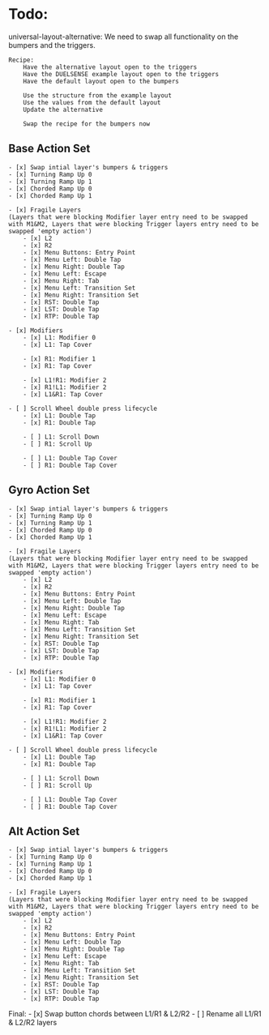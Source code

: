 # Todo:
universal-layout-alternative:
    We need to swap all functionality on the bumpers and the triggers.

    Recipe:
        Have the alternative layout open to the triggers
        Have the DUELSENSE example layout open to the triggers
        Have the default layout open to the bumpers

        Use the structure from the example layout
        Use the values from the default layout
        Update the alternative
        
        Swap the recipe for the bumpers now
    
## Base Action Set
    - [x] Swap intial layer's bumpers & triggers
    - [x] Turning Ramp Up 0
    - [x] Turning Ramp Up 1
    - [x] Chorded Ramp Up 0
    - [x] Chorded Ramp Up 1

    - [x] Fragile Layers 
    (Layers that were blocking Modifier layer entry need to be swapped with M1&M2, Layers that were blocking Trigger layers entry need to be swapped 'empty action')
        - [x] L2
        - [x] R2
        - [x] Menu Buttons: Entry Point
        - [x] Menu Left: Double Tap
        - [x] Menu Right: Double Tap
        - [x] Menu Left: Escape
        - [x] Menu Right: Tab
        - [x] Menu Left: Transition Set
        - [x] Menu Right: Transition Set
        - [x] RST: Double Tap
        - [x] LST: Double Tap
        - [x] RTP: Double Tap

    - [x] Modifiers
        - [x] L1: Modifier 0
        - [x] L1: Tap Cover
        
        - [x] R1: Modifier 1
        - [x] R1: Tap Cover

        - [x] L1!R1: Modifier 2
        - [x] R1!L1: Modifier 2
        - [x] L1&R1: Tap Cover

    - [ ] Scroll Wheel double press lifecycle
        - [x] L1: Double Tap
        - [x] R1: Double Tap

        - [ ] L1: Scroll Down
        - [ ] R1: Scroll Up
        
        - [ ] L1: Double Tap Cover
        - [ ] R1: Double Tap Cover

    

## Gyro Action Set
    - [x] Swap intial layer's bumpers & triggers
    - [x] Turning Ramp Up 0
    - [x] Turning Ramp Up 1
    - [x] Chorded Ramp Up 0
    - [x] Chorded Ramp Up 1

    - [x] Fragile Layers 
    (Layers that were blocking Modifier layer entry need to be swapped with M1&M2, Layers that were blocking Trigger layers entry need to be swapped 'empty action')
        - [x] L2
        - [x] R2
        - [x] Menu Buttons: Entry Point
        - [x] Menu Left: Double Tap
        - [x] Menu Right: Double Tap
        - [x] Menu Left: Escape
        - [x] Menu Right: Tab
        - [x] Menu Left: Transition Set
        - [x] Menu Right: Transition Set
        - [x] RST: Double Tap
        - [x] LST: Double Tap
        - [x] RTP: Double Tap

    - [x] Modifiers
        - [x] L1: Modifier 0
        - [x] L1: Tap Cover
        
        - [x] R1: Modifier 1
        - [x] R1: Tap Cover

        - [x] L1!R1: Modifier 2
        - [x] R1!L1: Modifier 2
        - [x] L1&R1: Tap Cover

    - [ ] Scroll Wheel double press lifecycle
        - [x] L1: Double Tap
        - [x] R1: Double Tap

        - [ ] L1: Scroll Down
        - [ ] R1: Scroll Up

        - [ ] L1: Double Tap Cover
        - [ ] R1: Double Tap Cover


## Alt Action Set
    - [x] Swap intial layer's bumpers & triggers
    - [x] Turning Ramp Up 0
    - [x] Turning Ramp Up 1
    - [x] Chorded Ramp Up 0
    - [x] Chorded Ramp Up 1

    - [x] Fragile Layers 
    (Layers that were blocking Modifier layer entry need to be swapped with M1&M2, Layers that were blocking Trigger layers entry need to be swapped 'empty action')
        - [x] L2
        - [x] R2
        - [x] Menu Buttons: Entry Point
        - [x] Menu Left: Double Tap
        - [x] Menu Right: Double Tap
        - [x] Menu Left: Escape
        - [x] Menu Right: Tab
        - [x] Menu Left: Transition Set
        - [x] Menu Right: Transition Set
        - [x] RST: Double Tap
        - [x] LST: Double Tap
        - [x] RTP: Double Tap

Final: 
    - [x] Swap button chords between L1/R1 & L2/R2
    - [ ] Rename all L1/R1 & L2/R2 layers